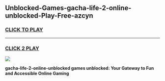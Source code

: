 
## Unblocked-Games-gacha-life-2-online-unblocked-Play-Free-azcyn
<h3>
<a href="https://premium76.site?title=gacha-life-2-online-unblocked&ref=23A">CLICK TO PLAY</a></h3>
<hr>

<h3>
<a href="https://premium76.site?title=gacha-life-2-online-unblocked&ref=23A">CLICK 2 PLAY</a>
  
</h3>

<a href="https://premium76.site?title=gacha-life-2-online-unblocked&ref=23A"><img src="https://clearcache.store/games.png"></a>


**gacha-life-2-online-unblocked games unblocked: Your Gateway to Fun and Accessible Online Gaming**
